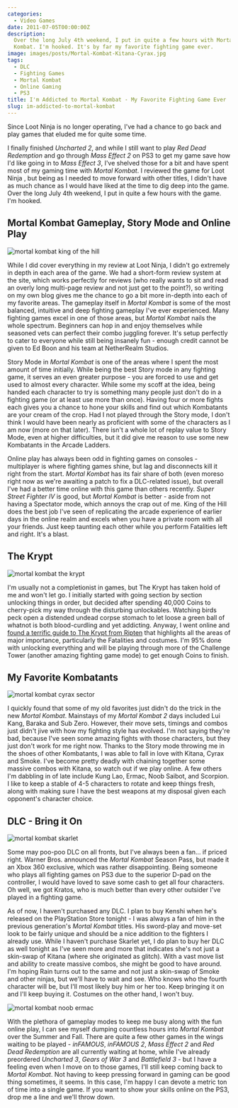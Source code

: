 ```yaml
---
categories:
  - Video Games
date: 2011-07-05T00:00:00Z
description:
  Over the long July 4th weekend, I put in quite a few hours with Mortal
  Kombat. I'm hooked. It's by far my favorite fighting game ever.
image: images/posts/Mortal-Kombat-Kitana-Cyrax.jpg
tags:
  - DLC
  - Fighting Games
  - Mortal Kombat
  - Online Gaming
  - PS3
title: I'm Addicted to Mortal Kombat - My Favorite Fighting Game Ever
slug: im-addicted-to-mortal-kombat
---
```


Since Loot Ninja is no longer operating, I've had a chance to go back and play games that eluded me for quite some time.

I finally finished _Uncharted 2_, and while I still want to play _Red Dead Redemption_ and go through _Mass Effect 2_ on PS3 to get my game save how I'd like going in to _Mass Effect 3_, I've shelved those for a bit and have spent most of my gaming time with _Mortal Kombat_. I reviewed the game for Loot Ninja , but being as I needed to move forward with other titles, I didn't have as much chance as I would have liked at the time to dig deep into the game. Over the long July 4th weekend, I put in quite a few hours with the game. I'm hooked.

## Mortal Kombat Gameplay, Story Mode and Online Play

![mortal kombat king of the hill](/images/posts/Mortal-Kombat-King-of-the-Hill.jpg)

While I did cover everything in my review at Loot Ninja, I didn't go extremely in depth in each area of the game. We had a short-form review system at the site, which works perfectly for reviews (who really wants to sit and read an overly long multi-page review and not just get to the point?), so writing on my own blog gives me the chance to go a bit more in-depth into each of my favorite areas. The gameplay itself in _Mortal Kombat_ is some of the most balanced, intuitive and deep fighting gameplay I've ever experienced. Many fighting games excel in one of those areas, but _Mortal Kombat_ nails the whole spectrum. Beginners can hop in and enjoy themselves while seasoned vets can perfect their combo juggling forever. It's setup perfectly to cater to everyone while still being insanely fun - enough credit cannot be given to Ed Boon and his team at NetherRealm Studios.

Story Mode in _Mortal Kombat_ is one of the areas where I spent the most amount of time initially. While being the best Story mode in any fighting game, it serves an even greater purpose - you are forced to use and get used to almost every character. While some my scoff at the idea, being handed each character to try is something many people just don't do in a fighting game (or at least use more than once). Having four or more fights each gives you a chance to hone your skills and find out which Kombatants are your cream of the crop. Had I not played through the Story mode, I don't think I would have been nearly as proficient with some of the characters as I am now (more on that later). There isn't a whole lot of replay value to Story Mode, even at higher difficulties, but it did give me reason to use some new Kombatants in the Arcade Ladders.

Online play has always been odd in fighting games on consoles - multiplayer is where fighting games shine, but lag and disconnects kill it right from the start. _Mortal Kombat_ has its fair share of both (even moreso right now as we're awaiting a patch to fix a DLC-related issue), but overall I've had a better time online with this game than others recently. _Super Street Fighter IV_ is good, but _Mortal Kombat_ is better - aside from not having a Spectator mode, which annoys the crap out of me. King of the Hill does the best job I've seen of replicating the arcade experience of earlier days in the online realm and excels when you have a private room with all your friends. Just keep taunting each other while you perform Fatalities left and right. It's a blast.

<h2>The Krypt</h2>

![mortal kombat the krypt](/images/posts/Mortal-Kombat-The-Krypt.jpg)

I'm usually not a completionist in games, but The Krypt has taken hold of me and won't let go. I initially started with going section by section unlocking things in order, but decided after spending 40,000 Coins to cherry-pick my way through the disturbing unlockables. Watching birds peck open a distended undead corpse stomach to let loose a green ball of whatnot is both blood-curdling and yet addicting. Anyway, I went online and [found a terrific guide to The Krypt from Ripten][krypt-guide] that highlights all the areas of major importance, particularly the Fatalities and costumes. I'm 95% done with unlocking everything and will be playing through more of the Challenge Tower (another amazing fighting game mode) to get enough Coins to finish.

<h2>My Favorite Kombatants</h2>

![mortal kombat cyrax sector](/images/posts/Mortal-Kombat-Cyrax-Sector.jpg)

I quickly found that some of my old favorites just didn't do the trick in the new _Mortal Kombat_. Mainstays of my _Mortal Kombat 2_ days included Lui Kang, Baraka and Sub Zero. However, their move sets, timings and combos just didn't jive with how my fighting style has evolved. I'm not saying they're bad, because I've seen some amazing fights with those characters, but they just don't work for me right now. Thanks to the Story mode throwing me in the shoes of other Kombatants, I was able to fall in love with Kitana, Cyrax and Smoke. I've become pretty deadly with chaining together some massive combos with Kitana, so watch out if we play online. A few others I'm dabbling in of late include Kung Lao, Ermac, Noob Saibot, and Scorpion. I like to keep a stable of 4-5 characters to rotate and keep things fresh, along with making sure I have the best weapons at my disposal given each opponent's character choice.

<h2>DLC - Bring it On</h2>

![mortal kombat skarlet](/images/posts/Mortal-Kombat-Skarlet.jpg)

Some may poo-poo DLC on all fronts, but I've always been a fan... if priced right. Warner Bros. announced the _Mortal Kombat_ Season Pass, but made it an Xbox 360 exclusive, which was rather disappointing. Being someone who plays all fighting games on PS3 due to the superior D-pad on the controller, I would have loved to save some cash to get all four characters. Oh well, we got Kratos, who is much better than every other outsider I've played in a fighting game.

As of now, I haven't purchased any DLC. I plan to buy Kenshi when he's released on the PlayStation Store tonight - I was always a fan of him in the previous generation's _Mortal Kombat_ titles. His sword-play and move-set look to be fairly unique and should be a nice addition to the fighters I already use. While I haven't purchase Skarlet yet, I do plan to buy her DLC as well tonight as I've seen more and more that indicates she's not just a skin-swap of Kitana (where she originated as glitch). With a vast move list and ability to create massive combos, she might be good to have around. I'm hoping Rain turns out to the same and not just a skin-swap of Smoke and other ninjas, but we'll have to wait and see. Who knows who the fourth character will be, but I'll most likely buy him or her too. Keep bringing it on and I'll keep buying it. Costumes on the other hand, I won't buy.

![mortal kombat noob ermac](/images/posts/Mortal-Kombat-Noob-Ermac.jpg)

With the plethora of gameplay modes to keep me busy along with the fun online play, I can see myself dumping countless hours into _Mortal Kombat_ over the Summer and Fall. There are quite a few other games in the wings waiting to be played - _inFAMOUS_, _inFAMOUS 2_, *Mass Effect 2* and *Red Dead Redemption* are all currently waiting at home, while I've already preordered _Uncharted 3_, _Gears of War 3_ and _Battlefield 3_ - but I have a feeling even when I move on to those games, I'll still keep coming back to _Mortal Kombat_. Not having to keep pressing forward in gaming can be good thing sometimes, it seems. In this case, I'm happy I can devote a metric ton of time into a single game. If you want to show your skills online on the PS3, drop me a line and we'll throw down.

[krypt-guide]: http://www.ripten.com/2011/04/21/mortal-kombat-krypt-kompletion-guide-alternate-costumes-fatalities-and-kodes-mauler/
